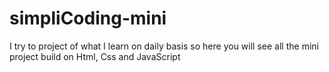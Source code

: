 # simpliCoding-mini
I try to project of what I learn on daily basis 
so here you will see all the mini project build on Html, Css and JavaScript
